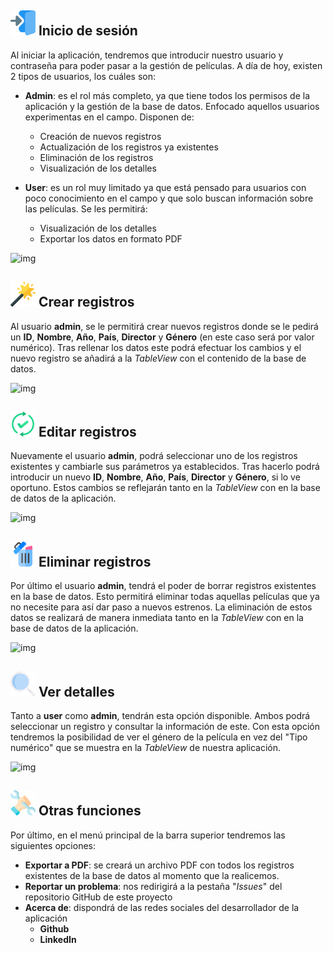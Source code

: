 ## <img src="docs/github_images/enter.svg" width="40" />  Inicio de sesión


Al iniciar la aplicación, tendremos que introducir nuestro usuario y contraseña para poder pasar a la gestión de películas. A día de hoy, existen 2 tipos de usuarios, los cuáles son:

- **Admin**: es el rol más completo, ya que tiene todos los permisos de la aplicación y la gestión de la base de datos. Enfocado aquellos usuarios experimentas en el campo. Disponen de:

  - Creación de nuevos registros
  - Actualización de los registros ya existentes
  - Eliminación de los registros
  - Visualización de los detalles

- **User**: es un rol muy limitado ya que está pensado para usuarios con poco conocimiento en el campo y que solo buscan información sobre las películas. Se les permitirá:

  - Visualización de los detalles
  - Exportar los datos en formato PDF

  

![img](https://i.imgur.com/bguJrvh.gif)



## <img src="docs/github_images/magic-wand.svg" width="40" /> Crear registros

Al usuario **admin**, se le permitirá crear nuevos registros donde se le pedirá un **ID**, **Nombre**, **Año**, **País**, **Director** y **Género** (en este caso será por valor numérico). Tras rellenar los datos este podrá efectuar los cambios y el nuevo registro se añadirá a la *TableView* con el contenido de la base de datos.



![img](https://i.imgur.com/7oX2dKl.gif)



## <img src="docs/github_images/updated.svg" width="40" /> Editar registros

Nuevamente el usuario **admin**, podrá seleccionar uno de los registros existentes y cambiarle sus parámetros ya establecidos. Tras hacerlo podrá introducir un nuevo **ID**, **Nombre**, **Año**, **País**, **Director** y **Género**, si lo ve oportuno. Estos cambios se reflejarán tanto en la *TableView* con en la base de datos de la aplicación.



![img](https://i.imgur.com/zf6tf5u.gif)



## <img src="docs/github_images/delete.svg" width="40" /> Eliminar registros

Por último el usuario **admin**, tendrá el poder de borrar registros existentes en la base de datos. Esto permitirá eliminar todas aquellas películas que ya no necesite para así dar paso a nuevos estrenos. La eliminación de estos datos se realizará de manera inmediata tanto en la *TableView* con en la base de datos de la aplicación.



![img](https://imgur.com/3jdvpPj.gif)



## <img src="docs/github_images/search.svg" width="40" /> Ver detalles

Tanto a **user** como **admin**, tendrán esta opción disponible. Ambos podrá seleccionar un registro y consultar la información de este. Con esta opción tendremos la posibilidad de ver el género de la película en vez del "Tipo numérico" que se muestra en la *TableView* de nuestra aplicación.



![img](https://imgur.com/Msa1Q7a.gif)



## <img src="docs/github_images/wrench.svg" width="40" /> Otras funciones

Por último, en el menú principal de la barra superior tendremos las siguientes opciones: 

- **Exportar a PDF**: se creará un archivo PDF con todos los registros existentes de la base de datos al momento que la realicemos.
- **Reportar un problema**: nos redirigirá a la pestaña "*Issues*" del repositorio GitHub de este proyecto
- **Acerca de**: dispondrá de las redes sociales del desarrollador de la aplicación
  - **Github**
  - **LinkedIn**